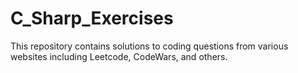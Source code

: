 # C_Sharp_Exercises
This repository contains solutions to coding questions from various websites including Leetcode, CodeWars, and others.

